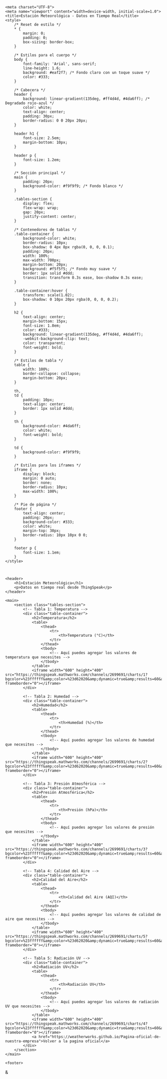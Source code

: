<html lang="es"><head></head><body>




    <meta charset="UTF-8">
    <meta name="viewport" content="width=device-width, initial-scale=1.0">
    <title>Estación Meteorológica - Datos en Tiempo Real</title>
    <style>
        /* Reset de estilo */
        * {
            margin: 0;
            padding: 0;
            box-sizing: border-box;
        }

        /* Estilos para el cuerpo */
        body {
            font-family: 'Arial', sans-serif;
            line-height: 1.6;
            background: #eaf2f7; /* Fondo claro con un toque suave */
            color: #333;
        }

        /* Cabecera */
        header {
            background: linear-gradient(135deg, #ff4d4d, #4da6ff); /* Degradado rojo-azul */
            color: white;
            text-align: center;
            padding: 30px;
            border-radius: 0 0 20px 20px;
        }

        header h1 {
            font-size: 2.5em;
            margin-bottom: 10px;
        }

        header p {
            font-size: 1.2em;
        }

        /* Sección principal */
        main {
            padding: 20px;
            background-color: #f9f9f9; /* Fondo blanco */
        }

        .tables-section {
            display: flex;
            flex-wrap: wrap;
            gap: 20px;
            justify-content: center;
        }

        /* Contenedores de tablas */
        .table-container {
            background-color: white;
            border-radius: 10px;
            box-shadow: 0 4px 8px rgba(0, 0, 0, 0.1);
            padding: 20px;
            width: 100%;
            max-width: 700px;
            margin-bottom: 20px;
            background: #f5f5f5; /* Fondo muy suave */
            border: 1px solid #ddd;
            transition: transform 0.3s ease, box-shadow 0.3s ease;
        }

        .table-container:hover {
            transform: scale(1.02);
            box-shadow: 0 10px 20px rgba(0, 0, 0, 0.2);
        }

        h2 {
            text-align: center;
            margin-bottom: 15px;
            font-size: 1.8em;
            color: #333;
            background: linear-gradient(135deg, #ff4d4d, #4da6ff);
            -webkit-background-clip: text;
            color: transparent;
            font-weight: bold;
        }

        /* Estilos de tabla */
        table {
            width: 100%;
            border-collapse: collapse;
            margin-bottom: 20px;
        }

        th,
        td {
            padding: 10px;
            text-align: center;
            border: 1px solid #ddd;
        }

        th {
            background-color: #4da6ff;
            color: white;
            font-weight: bold;
        }

        td {
            background-color: #f9f9f9;
        }

        /* Estilos para los iframes */
        iframe {
            display: block;
            margin: 0 auto;
            border: none;
            border-radius: 10px;
            max-width: 100%;
        }

        /* Pie de página */
        footer {
            text-align: center;
            padding: 20px;
            background-color: #333;
            color: white;
            margin-top: 30px;
            border-radius: 10px 10px 0 0;
        }

        footer p {
            font-size: 1.1em;
        }
    </style>



    <header>
        <h1>Estación Meteorológica</h1>
        <p>Datos en tiempo real desde ThingSpeak</p>
    </header>

    <main>
        <section class="tables-section">
            <!-- Tabla 1: Temperatura -->
            <div class="table-container">
                <h2>Temperatura</h2>
                <table>
                    <thead>
                        <tr>
                            <th>Temperatura (°C)</th>
                        </tr>
                    </thead>
                    <tbody>
                        <!-- Aquí puedes agregar los valores de temperatura que necesites -->
                    </tbody>
                </table>
                <iframe width="600" height="400" src="https://thingspeak.mathworks.com/channels/2699691/charts/1?bgcolor=%23ffffff&amp;color=%23d62020&amp;dynamic=true&amp;results=60&amp;title=Graficas+de+la+estaci%C3%B3n+meteorol%C3%B3gica&amp;type=line" frameborder="0"></iframe>
            </div>

            <!-- Tabla 2: Humedad -->
            <div class="table-container">
                <h2>Humedad</h2>
                <table>
                    <thead>
                        <tr>
                            <th>Humedad (%)</th>
                        </tr>
                    </thead>
                    <tbody>
                        <!-- Aquí puedes agregar los valores de humedad que necesites -->
                    </tbody>
                </table>
                <iframe width="600" height="400" src="https://thingspeak.mathworks.com/channels/2699691/charts/2?bgcolor=%23ffffff&amp;color=%23d62020&amp;dynamic=true&amp;results=60&amp;type=line&amp;update=15" frameborder="0"></iframe>
            </div>

            <!-- Tabla 3: Presión Atmosférica -->
            <div class="table-container">
                <h2>Presión Atmosférica</h2>
                <table>
                    <thead>
                        <tr>
                            <th>Presión (hPa)</th>
                        </tr>
                    </thead>
                    <tbody>
                        <!-- Aquí puedes agregar los valores de presión que necesites -->
                    </tbody>
                </table>
                <iframe width="600" height="400" src="https://thingspeak.mathworks.com/channels/2699691/charts/3?bgcolor=%23ffffff&amp;color=%23d62020&amp;dynamic=true&amp;results=60&amp;type=line&amp;update=15" frameborder="0"></iframe>
            </div>

            <!-- Tabla 4: Calidad del Aire -->
            <div class="table-container">
                <h2>Calidad del Aire</h2>
                <table>
                    <thead>
                        <tr>
                            <th>Calidad del Aire (AQI)</th>
                        </tr>
                    </thead>
                    <tbody>
                        <!-- Aquí puedes agregar los valores de calidad de aire que necesites -->
                    </tbody>
                </table>
                <iframe width="600" height="400" src="https://thingspeak.mathworks.com/channels/2699691/charts/5?bgcolor=%23ffffff&amp;color=%23d62020&amp;dynamic=true&amp;results=60&amp;type=line&amp;update=15" frameborder="0"></iframe>
            </div>

            <!-- Tabla 5: Radiación UV -->
            <div class="table-container">
                <h2>Radiación UV</h2>
                <table>
                    <thead>
                        <tr>
                            <th>Radiación UV</th>
                        </tr>
                    </thead>
                    <tbody>
                        <!-- Aquí puedes agregar los valores de radiación UV que necesites -->
                    </tbody>
                </table>
                <iframe width="600" height="400" src="https://thingspeak.mathworks.com/channels/2699691/charts/4?bgcolor=%23ffffff&amp;color=%23d62020&amp;dynamic=true&amp;results=60&amp;type=line&amp;update=15" frameborder="0"></iframe>
                <a href="https://weatherworks.github.io/Pagina-oficial-de-nuestra-empresa">Volver a la pagina oficial</a>
            </div>
        </section>
    </main>

    <footer>
<p></p>
    </footer>        <p>&amp;




</p></body></html>
